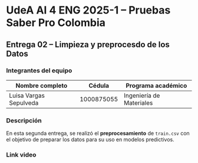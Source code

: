 # UdeA AI 4 ENG 2025-1 – Pruebas Saber Pro Colombia

## Entrega 02 – Limpieza y preprocesdo de los Datos

### Integrantes del equipo

| Nombre completo        | Cédula     | Programa académico       |
| ---------------------- | ---------- | ------------------------ |
| Luisa Vargas Sepulveda | 1000875055 | Ingeniería de Materiales |

### Descripción

En esta segunda entrega, se realizó el **preprocesamiento** de `train.csv` con el objetivo de preparar los datos para su uso en modelos predictivos.

### Link video
